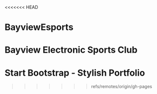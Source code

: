 <<<<<<< HEAD
# BayviewEsports
Bayview Electronic Sports Club
=======
Start Bootstrap - Stylish Portfolio
=========
>>>>>>> refs/remotes/origin/gh-pages
